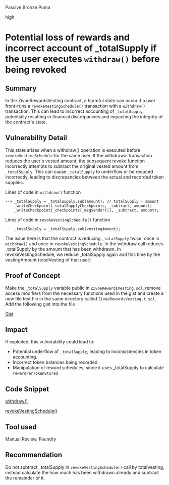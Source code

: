 Passive Bronze Puma

high

# Potential loss of rewards and incorrect account of _totalSupply if the user executes `withdraw()` before being revoked

## Summary

In the ZivoeRewardsVesting contract, a harmful state can occur if a user front-runs a `revokeVestingSchedule()` transaction with a `withdraw()` transaction. This can lead to incorrect accounting of `_totalSupply`, potentially resulting in financial discrepancies and impacting the integrity of the contract's state.

## Vulnerability Detail

This state arises when a withdraw() operation is executed before `revokeVestingSchedule` for the same user. If the withdrawal transaction reduces the user's vested amount, the subsequent revoke function incorrectly attempts to subtract the original vested amount from `_totalSupply`. This can cause `_totalSupply` to underflow or be reduced incorrectly, leading to discrepancies between the actual and recorded token supplies.

Lines of code in `withdraw()` function
```solidity
--> _totalSupply = _totalSupply.sub(amount); // totalSupply - amount
    _writeCheckpoint(_totalSupplyCheckpoints, _subtract, amount);
    _writeCheckpoint(_checkpoints[_msgSender()], _subtract, amount);
```

Lines of code in `revokeVestingSchedule()` function
```solidity
    _totalSupply = _totalSupply.sub(vestingAmount);
```

The issue here is that the contract is reducing `_totalSupply` twice, once in `withdraw()` and once in `revokeVestingSchedule`. In the withdraw call reduces _totalSupply by the amount that has been withdrawn. In revokeVestingSchedule, we reduce _totalSupply again and this time by the vestingAmount (totalVesting of that user)

## Proof of Concept

Make the `_totalSupply` variable public in `ZivoeRewardsVesting.sol`, remove access modifiers from the necessary functions used in the gist and create a new file test file in the same directory called `ZivoeRewardsVesting.t.sol`. Add the following gist into the file

[Gist](https://gist.github.com/omar-ahsan/d33412ba633ae87210e0be43a38d03c6)


## Impact

If exploited, this vulnerability could lead to:

- Potential underflow of `_totalSupply`, leading to inconsistencies in token accounting.
- Incorrect token balances being recorded
- Manipulation of reward schedules, since it uses _totalSupply to calculate `rewardPerTokenStored`

## Code Snippet

[withdraw()](https://github.com/sherlock-audit/2024-03-zivoe/blob/main/zivoe-core-foundry/src/ZivoeRewardsVesting.sol#L501-L515)

[revokeVestingSchedule()](https://github.com/sherlock-audit/2024-03-zivoe/blob/main/zivoe-core-foundry/src/ZivoeRewardsVesting.sol#L429-L467)

## Tool used

Manual Review, Foundry

## Recommendation

Do not subtract _totalSupply in `revokeVestingSchedule()` call by totalVesting, instead calculate the how much has been withdrawn already and subtract the remainder of it.